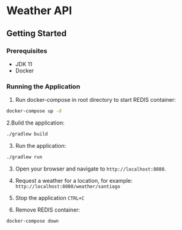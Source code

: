 # Weather API

## Getting Started

### Prerequisites

- JDK 11
- Docker

### Running the Application

1. Run docker-compose in root directory to start REDIS container:

```bash
docker-compose up -d
```

2.Build the application:

```bash
./gradlew build
```

3. Run the application:

```bash
./gradlew run
```

3. Open your browser and navigate to `http://localhost:8080`.

4. Request a weather for a location, for example: `http://localhost:8080/weather/santiago`

5. Stop the application `CTRL+C`

6. Remove REDIS container:

```bash
docker-compose down
```

